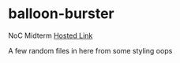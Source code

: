 # balloon-burster
NoC Midterm
[Hosted Link](https://andrewicus.neocities.org/balloon-burster/)

A few random files in here from some styling oops
